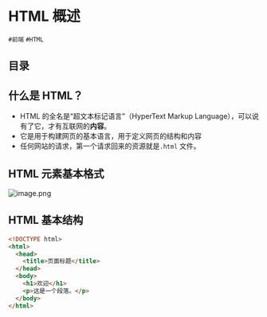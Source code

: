 
# HTML 概述


`#前端` `#HTML` 


## 目录
<!-- toc -->
 ## 什么是 HTML？ 

- HTML 的全名是“超文本标记语言”（HyperText Markup Language），可以说有了它，才有互联网的**内容**。
- 它是用于构建网页的基本语言，用于定义网页的结构和内容
- 任何网站的请求，第一个请求回来的资源就是`.html` 文件。

## HTML 元素基本格式

![image.png](https://832-1310531898.cos.ap-beijing.myqcloud.com/yuque/5807dd04c7c94cbf0070e1ea5ec7d024.png)

## HTML 基本结构

```html
<!DOCTYPE html>
<html>
  <head>
    <title>页面标题</title>
  </head>
  <body>
    <h1>欢迎</h1>
    <p>这是一个段落。</p>
  </body>
</html>
```

